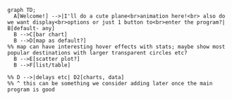 ```mermaid
graph TD;
  A[Welcome!] -->|I'll do a cute plane<br>animation here!<br> also do we want display<br>options or just 1 button to<br>enter the program?| B[default- any]
  B -->C[bar chart]
  B -->D[map as default?]
%% map can have interesting hover effects with stats; maybe show most popular destinations with larger transparent circles etc?
  B -->E[scatter plot?]
  B -->F[list/table]

%% D -->|delays etc| D2[charts, data]
%% ^ this can be something we consider adding later once the main program is good
```
<!-- widgets for data visualization/ query switching rather than home page — maybe these can expand from hover on smaller widget? 
—————————
I think adding features & extra data visualization as we go works for now, especially since our structure is more solid -->
